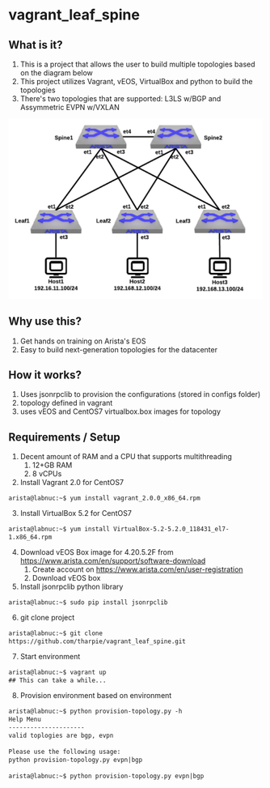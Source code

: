 # vagrant_leaf_spine

## What is it?
1. This is a project that allows the user to build multiple topologies based on the diagram below
2. This project utilizes Vagrant, vEOS, VirtualBox and python to build the topologies
3. There's two topologies that are supported: L3LS w/BGP and Assymmetric EVPN w/VXLAN

![alt text](https://github.com/mtharpie/vagrant_leaf_spine/blob/master/images/vagrant-leaf-spine.png)

## Why use this?
1. Get hands on training on Arista's EOS
2. Easy to build next-generation topologies for the datacenter

## How it works?
1. Uses jsonrpclib to provision the configurations (stored in configs folder)
2. topology defined in vagrant
3. uses vEOS and CentOS7 virtualbox.box images for topology

## Requirements / Setup
1. Decent amount of RAM and a CPU that supports multithreading
    1. 12+GB RAM
    2. 8 vCPUs
2. Install Vagrant 2.0 for CentOS7
```
arista@labnuc:~$ yum install vagrant_2.0.0_x86_64.rpm
```
3. Install VirtualBox 5.2 for CentOS7
```
arista@labnuc:~$ yum install VirtualBox-5.2-5.2.0_118431_el7-1.x86_64.rpm
```
4. Download vEOS Box image for 4.20.5.2F from https://www.arista.com/en/support/software-download
    1. Create account on https://www.arista.com/en/user-registration
    2. Download vEOS box
5. Install jsonrpclib python library
```
arista@labnuc:~$ sudo pip install jsonrpclib
```
6. git clone project
```
arista@labnuc:~$ git clone https://github.com/tharpie/vagrant_leaf_spine.git
```
7. Start environment
```
arista@labnuc:~$ vagrant up
## This can take a while...
```
8. Provision environment based on environment
```
arista@labnuc:~$ python provision-topology.py -h
Help Menu
---------------------
valid toplogies are bgp, evpn

Please use the following usage:
python provision-topology.py evpn|bgp

arista@labnuc:~$ python provision-topology.py evpn|bgp
```